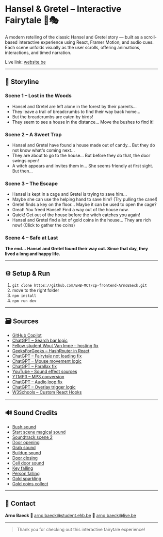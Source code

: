 # Hansel & Gretel – Interactive Fairytale 🌲🎭

A modern retelling of the classic Hansel and Gretel story — built as a scroll-based interactive experience using React, Framer Motion, and audio cues. Each scene unfolds visually as the user scrolls, offering animations, interactions, and timed narration.

Live link: [website.be](https://website.be)

---

## 📖 Storyline

### Scene 1 – Lost in the Woods

* Hansel and Gretel are left alone in the forest by their parents…
* They leave a trail of breadcrumbs to find their way back home...
* But the breadcrumbs are eaten by birds!
* They seem to see a house in the distance... Move the bushes to find it!

### Scene 2 – A Sweet Trap

* Hansel and Gretel have found a house made out of candy… But they do not know what's coming next...
* They are about to go to the house... But before they do that, the door swings open!
* A witch appears and invites them in... She seems friendly at first sight. But then...

### Scene 3 – The Escape

* Hansel is kept in a cage and Gretel is trying to save him...
* Maybe she can use the helping hand to save him? (Try pulling the cane!)
* Gretel finds a key on the floor... Maybe it can be used to open the cage?
* Great! You freed Hansel! Find a way out of the house now.
* Quick! Get out of the house before the witch catches you again!
* Hansel and Gretel find a lot of gold coins in the house... They are rich now! (Click to gather the coins)

### Scene 4 – Safe at Last

**The end… Hansel and Gretel found their way out. Since that day, they lived a long and happy life.**

---

## ⚙️ Setup & Run

1. ```git clone https://github.com/EHB-MCT/cp-frontend-ArnoBaeck.git```
2. move to the right folder
3. ```npm install```
4. ```npm run dev```

---

## 🗃️ Sources

* [GitHub Copilot](https://github.com/features/copilot)
* [ChatGPT – Search bar logic](https://chatgpt.com/share/682a1119-b828-800e-9533-ca6139d7db06)
* [Fellow student Wout Van Impe – hosting fix](https://chatgpt.com/share/682b3eeb-8054-8003-ab2b-8ca273860191)
* [GeeksForGeeks – HashRouter in React](https://www.geeksforgeeks.org/hashrouter-in-react/)
* [ChatGPT – Fairytale not loading fix](https://chatgpt.com/share/682c555a-2c58-800e-a9fe-0950d7e1641a)
* [ChatGPT – Mouse movement logic](https://chatgpt.com/share/682d9d3c-104c-800e-9213-4b9cdd25dd22)
* [ChatGPT – Parallax fix](https://chatgpt.com/share/682dec48-a6b0-800e-8ab6-06f3de22165d)
* [YouTube – Sound effect sources](https://youtube.be)
* [YTMP3 – MP3 conversion](https://ytmp3.la/LOF8/)
* [ChatGPT – Audio loop fix](https://chatgpt.com/share/682f4d63-4fb4-800e-afe3-1ed53e8ed1f2)
* [ChatGPT – Overlay trigger logic](https://chatgpt.com/share/68308fcf-3b38-800e-811f-ebb0a760e3d8)
* [W3Schools – Custom React Hooks](https://www.w3schools.com/react/react_customhooks.asp)

---

## 🔊 Sound Credits

* [Bush sound](https://www.youtube.com/watch?v=6U1r-t_caoU)
* [Start scene magical sound](https://www.youtube.com/watch?v=h5fFaG1haNM)
* [Soundtrack scene 2](https://www.youtube.com/watch?v=CDWtH8eHeEU)
* [Door opening](https://www.youtube.com/watch?v=jwld89z9d90)
* [Grab sound](https://www.youtube.com/watch?v=WjxPOU09Wb4)
* [Buildup sound](https://www.youtube.com/watch?v=3b--bevX0zc)
* [Door closing](https://www.youtube.com/watch?v=SgUdzDdeO78)
* [Cell door sound](https://www.youtube.com/watch?v=zwy-lqbm034)
* [Key falling](https://www.youtube.com/watch?v=fBiauEGtb_U)
* [Person falling](https://www.youtube.com/watch?v=o8sqSsV9-fA)
* [Gold sparkling](https://www.youtube.com/watch?v=kr0VjpN-4jA)
* [Gold coins collect](https://www.youtube.com/watch?v=um9dtCDe_CU)

---

## 👤 Contact

**Arno Baeck**
📧 [arno.baeck@student.ehb.be](mailto:arno.baeck@student.ehb.be)
📧 [arno.baeck@live.be](mailto:arno.baeck@live.be)

---

> Thank you for checking out this interactive fairytale experience!